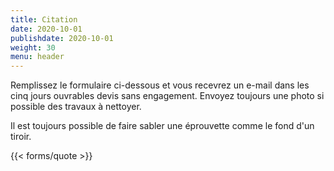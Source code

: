 ```yaml
---
title: Citation
date: 2020-10-01
publishdate: 2020-10-01
weight: 30
menu: header
---
```

Remplissez le formulaire ci-dessous et vous recevrez un e-mail dans les cinq jours ouvrables
devis sans engagement. Envoyez toujours une photo si possible
des travaux à nettoyer.

Il est toujours possible de faire sabler une éprouvette comme le fond d'un tiroir.

{{< forms/quote >}}
